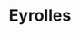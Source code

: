 ---
title: "Eyrolles"
niveau: "argent"
siteUrl: "#"
logoDir: "eyrolles"
headless: true
description: |
  Les Éditions Eyrolles proposent des contenus de référence à un public exigeant, désireux d’approfondir ses connaissances, à titre professionnel ou simplement pour cultiver ses passions. Du monde de l’entreprise à celui des nouvelles technologies numériques, du développement personnel au design et à l’art de vivre, notre ambition est d’offrir à nos lecteurs les meilleurs outils de compréhension et d’application. En nous appuyant sur l’excellence de nos auteurs.

  Éditions Eyrolles disposera d'un stand sur place lors des conférences de l'édition 2017.
---